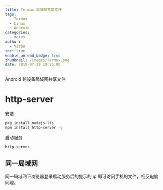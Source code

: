 ```yaml
---
title: Termux 局域网共享文件
tags:
  - Termux
  - Linux
  - Android
categories:
  - notes
author:
  - Vitan
toc: true
enable_unread_badge: true
thumbnail: /images/Termux.png
date: 2019-07-29 19:25:00
---
```

Android 跨设备局域网共享文件
<!--more-->
# http-server
安装
```bash
pkg install nodejs-lts
npm install http-server -g
```

启动服务
```bash
http-server
```

## 同一局域网
同一局域网下浏览器登录启动服务后的提示的 ip 即可访问手机的文件，相反电脑同理。
